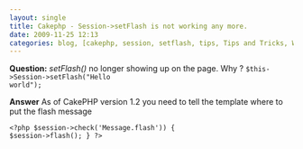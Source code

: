 ```yaml
---
layout: single
title: Cakephp - Session->setFlash is not working any more. 
date: 2009-11-25 12:13
categories: blog, [cakephp, session, setflash, tips, Tips and Tricks, Web development]
---
```

<strong>Question:</strong>
<em>setFlash()</em> no longer showing up on the page. Why ?
<code>$this-&gt;Session-&gt;setFlash("Hello world");</code>

<strong>Answer</strong>
As of CakePHP version 1.2 you need to tell the template where to put the flash message

<code>&lt;?php
$session-&gt;check('Message.flash')) {
$session-&gt;flash();
}
?&gt;</code>
